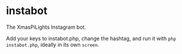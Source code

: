 # instabot  
The XmasPiLights Instagram bot.

Add your keys to instabot.php, change the hashtag, and run it with `php instabot.php`, ideally in its own `screen`.